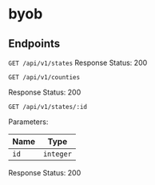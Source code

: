 # byob

## Endpoints
`GET /api/v1/states`
Response
Status: 200

`GET /api/v1/counties`

Response
Status: 200

`GET /api/v1/states/:id`

Parameters:

| Name          | Type          |
| ------------- | ------------- |
| `id`          | `integer`     |

Response
Status: 200
